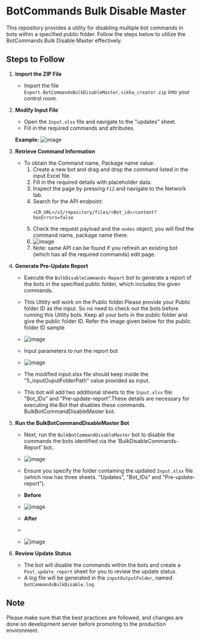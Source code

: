 # BotCommands Bulk Disable Master

This repository provides a utility for disabling multiple bot commands in bots within a specified public folder. Follow the steps below to utilize the BotCommands Bulk Disable Master effectively.

## Steps to Follow

1. **Import the ZIP File**
   - Import the file `Export.BotCommandsBulkDisableMaster.sikha_creator.zip` into your control room.

2. **Modify Input File**
   - Open the `Input.xlsx` file and navigate to the "updates" sheet.
   - Fill in the required commands and attributes.

   **Example:**
   ![image](https://github.com/user-attachments/assets/88f49039-f688-4463-b7b1-fb59ad4b3dc3)



3. **Retrieve Command Information**
   - To obtain the Command name, Package name value:
     1. Create a new bot and drag and drop the command listed in the input Excel file.
     2. Fill in the required details with placeholder data.
     3. Inspect the page by pressing `F12` and navigate to the Network tab.
     4. Search for the API endpoint:
        ```
        <CR_URL>/v2/repository/files/<Bot_id>/content?hasErrors=false
        ```
     5. Check the request payload and the `nodes` object; you will find the command name, package name there.
     6.   ![image](https://github.com/user-attachments/assets/8190475f-10bc-4b82-b779-0b52532e30a0)
     7.   Note:  same API can be found if you refresh an existing bot (which has all the required commands) edit page. 


4. **Generate Pre-Update Report**
   - Execute the `BulkDisableCommands-Report` bot to generate a report of the bots in the specified public folder, which includes the given commands.

   - This Utility will work on the Public folder.Please provide your Public folder ID as the input.  So no need to check out the bots before running this Utility bots. Keep all your bots in the public folder and give the public folder ID. Refer the image given below for the public folder ID sample
   -    ![image](https://github.com/user-attachments/assets/873bd31b-f348-47ec-839e-f2b2509216fb)

   - Input parameters to run the report bot
   -    ![image](https://github.com/user-attachments/assets/755a9a44-d6ae-49af-a54f-5ac17041639c)
   -    The modified input.xlsx file should keep inside the "5_inputOuputFolderPath" value provided as input. 

   - This bot will add two additional sheets to the `Input.xlsx` file: "Bot_IDs" and "Pre-update-report".These details are necessary for executing the Bot that disables these commands. BulkBotCommandDisableMaster bot. 


5. **Run the BulkBotCommandDisableMaster Bot**
   - Next, run the `BulkBotCommandDisableMaster` bot to disable the commands the bots identified via the 'BulkDisableCommands-Report' bot..
   -    ![image](https://github.com/user-attachments/assets/700e4c61-ddd2-44f0-8d7a-9c40551fd6b2)

   - Ensure you specify the folder containing the updated `Input.xlsx` file (which now has three sheets. "Updates", "Bot_IDs" and "Pre-update-report").
   - **Before**
   -    ![image](https://github.com/user-attachments/assets/2063599d-803f-4701-811e-6981015d95e0)

   - **After**
   -    
   -    ![image](https://github.com/user-attachments/assets/02a0fefe-b6ad-49dc-b2b1-2e0c4d1efe6b)


6. **Review Update Status**
   - The bot will disable the commands within the bots and create a `Post_update_report` sheet for you to review the update status.
   - A log file will be generated in the `inputOutputFolder`, named `botCommandsBulkDisable.log`.

## Note

Please make sure that the best practices are followed, and changes are done on development server before promoting to the production environment.




